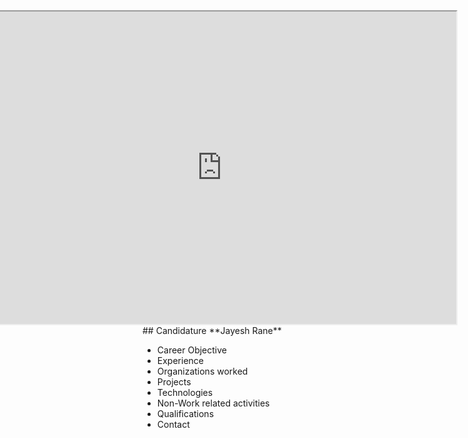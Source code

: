 <iframe width="750" height="500" align="right" allow="microphone;" src="https://console.dialogflow.com/api-client/demo/embedded/Jay-HelpBot"></iframe>
## Candidature
**Jayesh Rane**
  
* Career Objective  
* Experience  
* Organizations worked  
* Projects  
* Technologies  
* Non-Work related activities  
* Qualifications  
* Contact  

